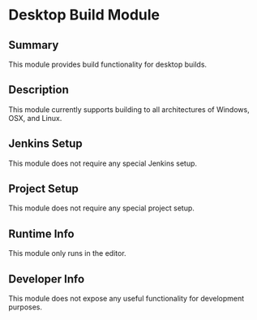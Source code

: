 Desktop Build Module
=============

## Summary

This module provides build functionality for desktop builds.

## Description

This module currently supports building to all architectures of Windows, OSX, and Linux.

## Jenkins Setup

This module does not require any special Jenkins setup.

## Project Setup

This module does not require any special project setup.

## Runtime Info

This module only runs in the editor.

## Developer Info

This module does not expose any useful functionality for development purposes.
